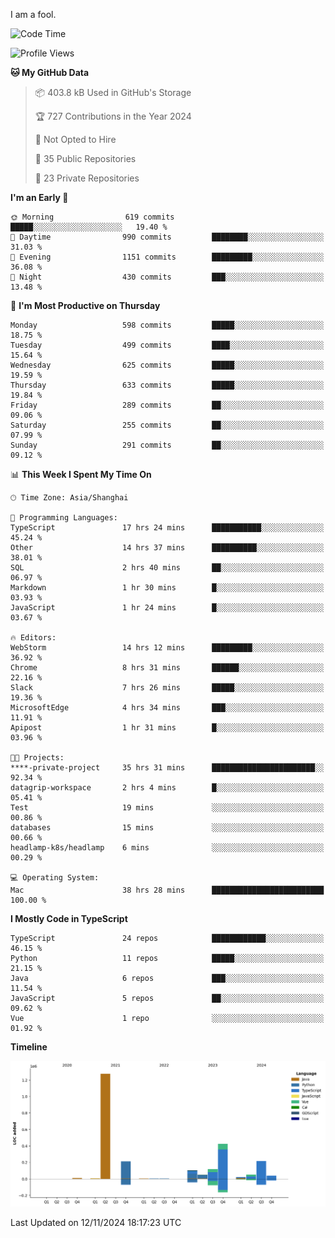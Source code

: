 I am a fool.

<!--START_SECTION:waka-->
![Code Time](http://img.shields.io/badge/Code%20Time-2%2C079%20hrs%2035%20mins-blue)

![Profile Views](http://img.shields.io/badge/Profile%20Views-1-blue)

**🐱 My GitHub Data** 

> 📦 403.8 kB Used in GitHub's Storage 
 > 
> 🏆 727 Contributions in the Year 2024
 > 
> 🚫 Not Opted to Hire
 > 
> 📜 35 Public Repositories 
 > 
> 🔑 23 Private Repositories 
 > 
**I'm an Early 🐤** 

```text
🌞 Morning                619 commits         █████░░░░░░░░░░░░░░░░░░░░   19.40 % 
🌆 Daytime                990 commits         ████████░░░░░░░░░░░░░░░░░   31.03 % 
🌃 Evening                1151 commits        █████████░░░░░░░░░░░░░░░░   36.08 % 
🌙 Night                  430 commits         ███░░░░░░░░░░░░░░░░░░░░░░   13.48 % 
```
📅 **I'm Most Productive on Thursday** 

```text
Monday                   598 commits         █████░░░░░░░░░░░░░░░░░░░░   18.75 % 
Tuesday                  499 commits         ████░░░░░░░░░░░░░░░░░░░░░   15.64 % 
Wednesday                625 commits         █████░░░░░░░░░░░░░░░░░░░░   19.59 % 
Thursday                 633 commits         █████░░░░░░░░░░░░░░░░░░░░   19.84 % 
Friday                   289 commits         ██░░░░░░░░░░░░░░░░░░░░░░░   09.06 % 
Saturday                 255 commits         ██░░░░░░░░░░░░░░░░░░░░░░░   07.99 % 
Sunday                   291 commits         ██░░░░░░░░░░░░░░░░░░░░░░░   09.12 % 
```


📊 **This Week I Spent My Time On** 

```text
🕑︎ Time Zone: Asia/Shanghai

💬 Programming Languages: 
TypeScript               17 hrs 24 mins      ███████████░░░░░░░░░░░░░░   45.24 % 
Other                    14 hrs 37 mins      ██████████░░░░░░░░░░░░░░░   38.01 % 
SQL                      2 hrs 40 mins       ██░░░░░░░░░░░░░░░░░░░░░░░   06.97 % 
Markdown                 1 hr 30 mins        █░░░░░░░░░░░░░░░░░░░░░░░░   03.93 % 
JavaScript               1 hr 24 mins        █░░░░░░░░░░░░░░░░░░░░░░░░   03.67 % 

🔥 Editors: 
WebStorm                 14 hrs 12 mins      █████████░░░░░░░░░░░░░░░░   36.92 % 
Chrome                   8 hrs 31 mins       ██████░░░░░░░░░░░░░░░░░░░   22.16 % 
Slack                    7 hrs 26 mins       █████░░░░░░░░░░░░░░░░░░░░   19.36 % 
MicrosoftEdge            4 hrs 34 mins       ███░░░░░░░░░░░░░░░░░░░░░░   11.91 % 
Apipost                  1 hr 31 mins        █░░░░░░░░░░░░░░░░░░░░░░░░   03.96 % 

🐱‍💻 Projects: 
****-private-project     35 hrs 31 mins      ███████████████████████░░   92.34 % 
datagrip-workspace       2 hrs 4 mins        █░░░░░░░░░░░░░░░░░░░░░░░░   05.41 % 
Test                     19 mins             ░░░░░░░░░░░░░░░░░░░░░░░░░   00.86 % 
databases                15 mins             ░░░░░░░░░░░░░░░░░░░░░░░░░   00.66 % 
headlamp-k8s/headlamp    6 mins              ░░░░░░░░░░░░░░░░░░░░░░░░░   00.29 % 

💻 Operating System: 
Mac                      38 hrs 28 mins      █████████████████████████   100.00 % 
```

**I Mostly Code in TypeScript** 

```text
TypeScript               24 repos            ████████████░░░░░░░░░░░░░   46.15 % 
Python                   11 repos            █████░░░░░░░░░░░░░░░░░░░░   21.15 % 
Java                     6 repos             ███░░░░░░░░░░░░░░░░░░░░░░   11.54 % 
JavaScript               5 repos             ██░░░░░░░░░░░░░░░░░░░░░░░   09.62 % 
Vue                      1 repo              ░░░░░░░░░░░░░░░░░░░░░░░░░   01.92 % 
```



**Timeline**

![Lines of Code chart](https://raw.githubusercontent.com/VeejaLiu/VeejaLiu/master/assets/bar_graph.png)


 Last Updated on 12/11/2024 18:17:23 UTC
<!--END_SECTION:waka-->
